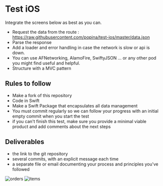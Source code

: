 # Test iOS

Integrate the screens below as best as you can.

- Request the data from the route : https://raw.githubusercontent.com/popina/test-ios/master/data.json
- Parse the response
- Add a loader and error handling in case the network is slow or api is down.
- You can use AFNetworking, AlamoFire, SwiftyJSON ... or any other pod you might find useful and helpful.
- Structure with a MVC pattern

## Rules to follow
- Make a fork of this repository
- Code in Swift
- Make a Swift Package that encapsulates all data management
- You must commit regularly so we can follow your progress with an initial empty commit when you start the test
- if you can't finish this test, make sure you provide a minimal viable product and add comments about the next steps

## Deliverables

- the link to the git repository
- several commits, with an explicit message each time
- a separate file or email documenting your process and principles you've followed

![orders](https://raw.githubusercontent.com/popina/test-ios/master/orders.png)
![items](https://raw.githubusercontent.com/popina/test-ios/master/items.png)
